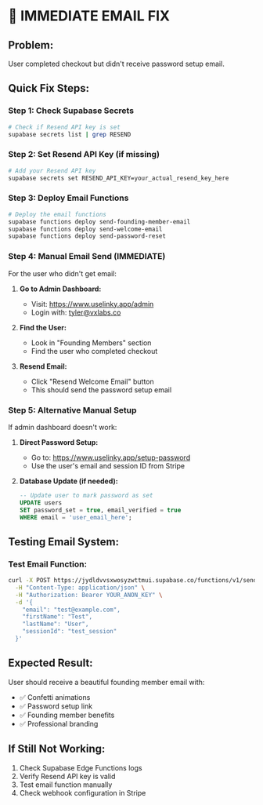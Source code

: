 # 🚨 IMMEDIATE EMAIL FIX

## **Problem:**
User completed checkout but didn't receive password setup email.

## **Quick Fix Steps:**

### **Step 1: Check Supabase Secrets**
```bash
# Check if Resend API key is set
supabase secrets list | grep RESEND
```

### **Step 2: Set Resend API Key (if missing)**
```bash
# Add your Resend API key
supabase secrets set RESEND_API_KEY=your_actual_resend_key_here
```

### **Step 3: Deploy Email Functions**
```bash
# Deploy the email functions
supabase functions deploy send-founding-member-email
supabase functions deploy send-welcome-email
supabase functions deploy send-password-reset
```

### **Step 4: Manual Email Send (IMMEDIATE)**
For the user who didn't get email:

1. **Go to Admin Dashboard:**
   - Visit: https://www.uselinky.app/admin
   - Login with: tyler@vxlabs.co

2. **Find the User:**
   - Look in "Founding Members" section
   - Find the user who completed checkout

3. **Resend Email:**
   - Click "Resend Welcome Email" button
   - This should send the password setup email

### **Step 5: Alternative Manual Setup**
If admin dashboard doesn't work:

1. **Direct Password Setup:**
   - Go to: https://www.uselinky.app/setup-password
   - Use the user's email and session ID from Stripe

2. **Database Update (if needed):**
   ```sql
   -- Update user to mark password as set
   UPDATE users 
   SET password_set = true, email_verified = true 
   WHERE email = 'user_email_here';
   ```

## **Testing Email System:**

### **Test Email Function:**
```bash
curl -X POST https://jydldvvsxwosyzwttmui.supabase.co/functions/v1/send-founding-member-email \
  -H "Content-Type: application/json" \
  -H "Authorization: Bearer YOUR_ANON_KEY" \
  -d '{
    "email": "test@example.com",
    "firstName": "Test",
    "lastName": "User", 
    "sessionId": "test_session"
  }'
```

## **Expected Result:**
User should receive a beautiful founding member email with:
- ✅ Confetti animations
- ✅ Password setup link
- ✅ Founding member benefits
- ✅ Professional branding

## **If Still Not Working:**
1. Check Supabase Edge Functions logs
2. Verify Resend API key is valid
3. Test email function manually
4. Check webhook configuration in Stripe 